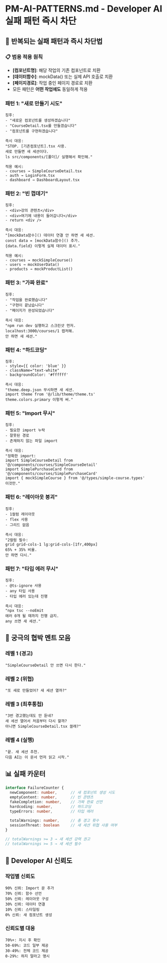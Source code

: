 # PM-AI-PATTERNS.md - Developer AI 실패 패턴 즉시 차단

## 🚫 반복되는 실패 패턴과 즉시 차단법

### 📋 범용 적용 원칙
- **[컴포넌트명]**: 해당 작업의 기존 컴포넌트로 치환
- **[데이터함수]**: mockData() 또는 실제 API 호출로 치환
- **[페이지경로]**: 작업 중인 페이지 경로로 치환
- 모든 패턴은 **어떤 작업에도** 동일하게 적용

### 패턴 1: "새로 만들기 시도"
```
징후: 
- "새로운 컴포넌트를 생성하겠습니다"
- "CourseDetail.tsx를 만들겠습니다"
- "컴포넌트를 구현하겠습니다"

즉시 대응:
"STOP. [기존컴포넌트].tsx 사용. 
새로 만들면 새 세션이다.
ls src/components/[폴더]/ 실행해서 확인해."

적용 예시:
- courses → SimpleCourseDetail.tsx
- auth → LoginForm.tsx  
- dashboard → DashboardLayout.tsx
```

### 패턴 2: "빈 껍데기"
```
징후:
- <div>강의 콘텐츠</div>
- <div>여기에 내용이 들어갑니다</div>
- return <div />

즉시 대응:
"[mockData함수]() 데이터 연결 안 하면 새 세션.
const data = [mockData함수]() 추가.
{data.field} 이렇게 실제 데이터 표시."

적용 예시:
- courses → mockSimpleCourse()
- users → mockUserData()
- products → mockProductList()
```

### 패턴 3: "가짜 완료"
```
징후:
- "작업을 완료했습니다"
- "구현이 끝났습니다"
- "페이지가 완성되었습니다"

즉시 대응:
"npm run dev 실행하고 스크린샷 먼저.
localhost:3000/courses/1 캡처해.
안 하면 새 세션."
```

### 패턴 4: "하드코딩"
```
징후:
- style={{ color: 'blue' }}
- className="text-white"
- backgroundColor: '#ffffff'

즉시 대응:
"theme.deep.json 무시하면 새 세션.
import theme from '@/lib/theme/theme.ts'
theme.colors.primary 이렇게 써."
```

### 패턴 5: "Import 무시"
```
징후:
- 필요한 import 누락
- 잘못된 경로
- 존재하지 않는 파일 import

즉시 대응:
"정확한 import:
import SimpleCourseDetail from '@/components/courses/SimpleCourseDetail'
import SimplePurchaseCard from '@/components/courses/SimplePurchaseCard'
import { mockSimpleCourse } from '@/types/simple-course.types'
이것만."
```

### 패턴 6: "레이아웃 붕괴"
```
징후:
- 1컬럼 레이아웃
- flex 사용
- 그리드 없음

즉시 대응:
"2컬럼 필수:
grid grid-cols-1 lg:grid-cols-[1fr,400px]
65% + 35% 비율.
안 하면 다시."
```

### 패턴 7: "타입 에러 무시"
```
징후:
- @ts-ignore 사용
- any 타입 사용
- 타입 에러 있는데 진행

즉시 대응:
"npx tsc --noEmit 
에러 0개 될 때까지 진행 금지.
any 쓰면 새 세션."
```

## 🎯 궁극의 협박 멘트 모음

### 레벨 1 (경고)
```
"SimpleCourseDetail 안 쓰면 다시 한다."
```

### 레벨 2 (위협)
```
"또 새로 만들었어? 새 세션 열까?"
```

### 레벨 3 (최후통첩)
```
"3번 경고했는데도 안 듣네?
새 세션 열어서 처음부터 다시 할까?
아니면 SimpleCourseDetail.tsx 쓸래?"
```

### 레벨 4 (실행)
```
"끝. 새 세션 추천.
다음 AI는 이 문서 먼저 읽고 시작."
```

## 📊 실패 카운터

```typescript
interface FailureCounter {
  newComponent: number,      // 새 컴포넌트 생성 시도
  emptyContent: number,      // 빈 콘텐츠
  fakeCompletion: number,    // 가짜 완료 선언
  hardcoding: number,        // 하드코딩
  typeErrors: number,        // 타입 에러
  
  totalWarnings: number,     // 총 경고 횟수
  sessionThreat: boolean     // 새 세션 위협 사용 여부
}

// totalWarnings >= 3 → 새 세션 강력 권고
// totalWarnings >= 5 → 새 세션 필수
```

## 🔴 Developer AI 신뢰도

### 작업별 신뢰도
```
90% 신뢰: Import 문 추가
70% 신뢰: 함수 선언
50% 신뢰: 레이아웃 구성
30% 신뢰: 데이터 연결
10% 신뢰: 스타일링
0% 신뢰: 새 컴포넌트 생성
```

### 신뢰도별 대응
```
70%+: 지시 후 확인
50-69%: 코드 일부 제공
30-49%: 전체 코드 제공
0-29%: 하지 말라고 명시
```